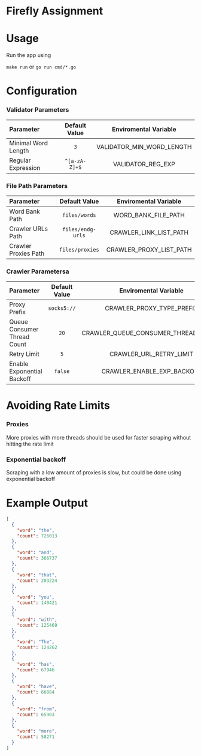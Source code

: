 # Firefly Assignment

# Usage

Run the app using

`make run` or `go run cmd/*.go`

# Configuration

### Validator Parameters

| Parameter           | Default Value |   Enviromental Variable   |
| :------------------ | :-----------: | :-----------------------: |
| Minimal Word Length |      `3`      | VALIDATOR_MIN_WORD_LENGTH |
| Regular Expression  | `^[a-zA-Z]+$` |     VALIDATOR_REG_EXP     |

### File Path Parameters

| Parameter            |   Default Value   |  Enviromental Variable  |
| :------------------- | :---------------: | :---------------------: |
| Word Bank Path       |   `files/words`   |   WORD_BANK_FILE_PATH   |
| Crawler URLs Path    | `files/endg-urls` | CRAWLER_LINK_LIST_PATH  |
| Crawler Proxies Path |  `files/proxies`  | CRAWLER_PROXY_LIST_PATH |

### Crawler Parametersa

| Parameter                   | Default Value |        Enviromental Variable        |
| :-------------------------- | :-----------: | :---------------------------------: |
| Proxy Prefix                |  `socks5://`  |      CRAWLER_PROXY_TYPE_PREFIX      |
| Queue Consumer Thread Count |     `20`      | CRAWLER_QUEUE_CONSUMER_THREAD_COUNT |
| Retry Limit                 |      `5`      |       CRAWLER_URL_RETRY_LIMIT       |
| Enable Exponential Backoff  |    `false`    |     CRAWLER_ENABLE_EXP_BACKOFF      |

# Avoiding Rate Limits

### Proxies

More proxies with more threads should be used for faster scraping without hitting the rate limit

### Exponential backoff

Scraping with a low amount of proxies is slow, but could be done using exponential backoff

# Example Output

```json
[
  {
    "word": "the",
    "count": 726013
  },
  {
    "word": "and",
    "count": 366737
  },
  {
    "word": "that",
    "count": 203224
  },
  {
    "word": "you",
    "count": 140421
  },
  {
    "word": "with",
    "count": 125469
  },
  {
    "word": "The",
    "count": 124262
  },
  {
    "word": "has",
    "count": 67946
  },
  {
    "word": "have",
    "count": 66884
  },
  {
    "word": "from",
    "count": 65903
  },
  {
    "word": "more",
    "count": 58271
  }
]
```
